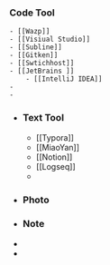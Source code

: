 ### Code Tool
	- [[Wazp]]
	- [[Visiual Studio]]
	- [[Subline]]
	- [[Gitken]]
	- [[Swtichhost]]
	- [[JetBrains ]]
		- [[IntelliJ IDEA]]
	-
	-
- ### Text Tool
	- [[Typora]]
	- [[MiaoYan]]
	- [[Notion]]
	- [[Logseq]]
	-
- ### Photo
- ### Note
-
-